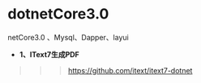 # dotnetCore3.0
netCore3.0 、Mysql、Dapper、layui


- **1、IText7生成PDF**
>>>https://github.com/itext/itext7-dotnet



